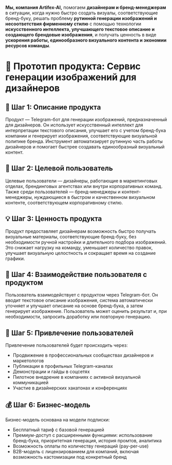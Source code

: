 **Мы, компания Artifex-AI,**  помогаем **дизайнерам и бренд-менеджерам**  в ситуации, когда нужно быстро создать визуалы, соответствующие бренд-буку,  решать проблему **рутинной генерации изображений и несоответствия фирменному стилю**  с помощью технологии **искусственного интеллекта, улучшающего текстовое описание и создающего брендовые изображения**,  и получать ценность в виде **ускорения работы, единообразного визуального контента и экономии ресурсов команды**.

# 🧩 Прототип продукта: Сервис генерации изображений для дизайнеров

## 🧠 Шаг 1: Описание продукта
Продукт — Telegram-бот для генерации изображений, предназначенный для дизайнеров. Он использует искусственный интеллект для интерпретации текстового описания, улучшает его с учетом бренд-бука компании и генерирует изображения, соответствующие визуальной политике бренда. Инструмент автоматизирует рутинную часть работы дизайнеров и помогает быстрее создавать единообразный визуальный контент.

## 🎯 Шаг 2: Целевой пользователь
Целевые пользователи — дизайнеры, работающие в маркетинговых отделах, брендинговых агентствах или внутри корпоративных команд. Также среди пользователей — бренд-менеджеры и контент-менеджеры, нуждающиеся в быстром и качественном визуальном контенте, соответствующем корпоративному стилю.

## 💡 Шаг 3: Ценность продукта
Продукт предоставляет дизайнерам возможность быстро получать визуальные материалы, соответствующие бренд-буку, без необходимости ручной настройки и длительного подбора изображений. Это снижает нагрузку на команду, уменьшает количество правок, улучшает визуальную целостность и сокращает время на создание графики.

## 🔁 Шаг 4: Взаимодействие пользователя с продуктом
Пользователь взаимодействует с продуктом через Telegram-бот. Он вводит текстовое описание изображения, система автоматически уточняет и улучшает описание на основе бренд-бука, а затем генерирует изображение. Пользователь может оценить результат и, при необходимости, запросить доработку или повторную генерацию.

## 🚀 Шаг 5: Привлечение пользователей
Привлечение пользователей будет происходить через:
- Продвижение в профессиональных сообществах дизайнеров и маркетологов
- Публикации в профильных Telegram-каналах
- Демонстрации и гайды в соцсетях
- Пилотное внедрение в компаниях с активной визуальной коммуникацией
- Участие в дизайнерских хакатонах и конференциях

## 💰 Шаг 6: Бизнес-модель
Бизнес-модель основана на модели подписки:
- Бесплатный тариф с базовой генерацией
- Премиум-доступ с расширенными функциями: использование бренд-бука, приоритетная генерация, история промтов, аналитика
- Возможность оплаты по количеству генераций (pay-per-use)
- B2B-модель с лицензированием для компаний, включая возможность кастомизации под конкретный бренд
